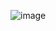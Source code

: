 ![image](https://user-images.githubusercontent.com/26589341/197658974-e252340d-a79b-4164-b34f-c7260ba4d443.png)

